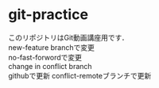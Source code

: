 # git-practice
このリポジトリはGit動画講座用です．  
new-feature branchで変更  
no-fast-forwordで変更  
change in conflict branch  
githubで更新
conflict-remoteブランチで更新
